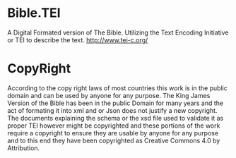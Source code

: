 # Bible.TEI

A Digital Formated version of The Bible. Utilizing the Text Encoding Initiative or TEI to describe the text.
http://www.tei-c.org/

# CopyRight
According to the copy right laws of most countries this work is in the public domain and can be used by anyone for any purpose. The King James Version of the Bible has been in the public Domain for many years and the act of formating it into xml and or Json does not justify a new copyright. The documents explaining the schema or the xsd file used to validate it as proper TEI however might be copyrighted and these portions of the work require a copyright to ensure they are usable by anyone for any purpose and to this end they have been copyrighted as Creative Commons 4.0 by Attribution. 
